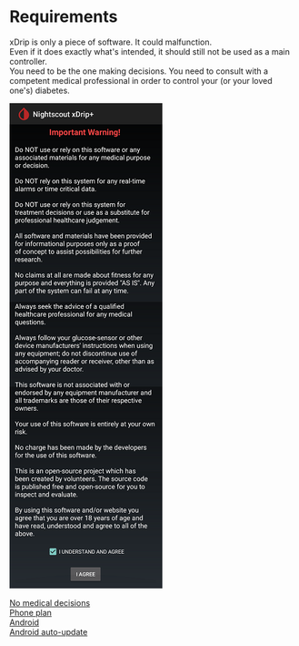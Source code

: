 # Requirements  
  
xDrip is only a piece of software.  It could malfunction.  
Even if it does exactly what's intended, it should still not be used as a main controller.  
You need to be the one making decisions. You need to consult with a competent medical professional in order to control your (or your loved one's) diabetes.

  
![](./images/ImpWarn.png)  
  
[No medical decisions](./Medical.md)  
[Phone plan](./Smartphone-Requirements.md)  
[Android](./Android.md)  
[Android auto-update](./Android-auto-update.md)  
  
